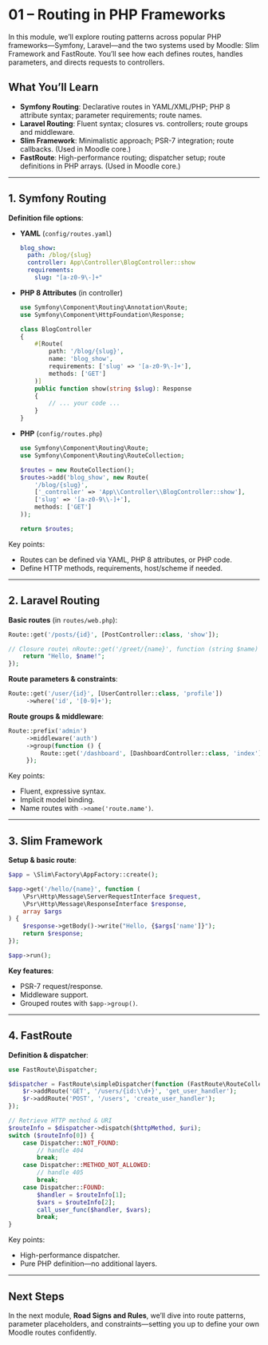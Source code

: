 # 01 – Routing in PHP Frameworks

In this module, we’ll explore routing patterns across popular PHP frameworks—Symfony, Laravel—and the two systems used by Moodle: Slim Framework and FastRoute. You’ll see how each defines routes, handles parameters, and directs requests to controllers.

## What You’ll Learn

* **Symfony Routing**: Declarative routes in YAML/XML/PHP; PHP 8 attribute syntax; parameter requirements; route names.
* **Laravel Routing**: Fluent syntax; closures vs. controllers; route groups and middleware.
* **Slim Framework**: Minimalistic approach; PSR-7 integration; route callbacks. (Used in Moodle core.)
* **FastRoute**: High-performance routing; dispatcher setup; route definitions in PHP arrays. (Used in Moodle core.)

---

## 1. Symfony Routing

**Definition file options**:

* **YAML** (`config/routes.yaml`)

  ```yaml
  blog_show:
    path: /blog/{slug}
    controller: App\Controller\BlogController::show
    requirements:
      slug: "[a-z0-9\-]+"
  ```

* **PHP 8 Attributes** (in controller)

  ```php
  use Symfony\Component\Routing\Annotation\Route;
  use Symfony\Component\HttpFoundation\Response;

  class BlogController
  {
      #[Route(
          path: '/blog/{slug}',
          name: 'blog_show',
          requirements: ['slug' => '[a-z0-9\-]+'],
          methods: ['GET']
      )]
      public function show(string $slug): Response
      {
          // ... your code ...
      }
  }
  ```

* **PHP** (`config/routes.php`)

  ```php
  use Symfony\Component\Routing\Route;
  use Symfony\Component\Routing\RouteCollection;

  $routes = new RouteCollection();
  $routes->add('blog_show', new Route(
      '/blog/{slug}',
      ['_controller' => 'App\\Controller\\BlogController::show'],
      ['slug' => '[a-z0-9\\-]+'],
      methods: ['GET']
  ));

  return $routes;
  ```

Key points:

* Routes can be defined via YAML, PHP 8 attributes, or PHP code.
* Define HTTP methods, requirements, host/scheme if needed.

---

## 2. Laravel Routing

**Basic routes** (in `routes/web.php`):

```php
Route::get('/posts/{id}', [PostController::class, 'show']);

// Closure route\ nRoute::get('/greet/{name}', function (string $name) {
    return "Hello, $name!";
});
```

**Route parameters & constraints**:

```php
Route::get('/user/{id}', [UserController::class, 'profile'])
     ->where('id', '[0-9]+');
```

**Route groups & middleware**:

```php
Route::prefix('admin')
     ->middleware('auth')
     ->group(function () {
         Route::get('/dashboard', [DashboardController::class, 'index']);
     });
```

Key points:

* Fluent, expressive syntax.
* Implicit model binding.
* Name routes with `->name('route.name')`.

---

## 3. Slim Framework

**Setup & basic route**:

```php
$app = \Slim\Factory\AppFactory::create();

$app->get('/hello/{name}', function (
    \Psr\Http\Message\ServerRequestInterface $request,
    \Psr\Http\Message\ResponseInterface $response,
    array $args
) {
    $response->getBody()->write("Hello, {$args['name']}");
    return $response;
});

$app->run();
```

**Key features**:

* PSR-7 request/response.
* Middleware support.
* Grouped routes with `$app->group()`.

---

## 4. FastRoute

**Definition & dispatcher**:

```php
use FastRoute\Dispatcher;

$dispatcher = FastRoute\simpleDispatcher(function (FastRoute\RouteCollector $r) {
    $r->addRoute('GET', '/users/{id:\\d+}', 'get_user_handler');
    $r->addRoute('POST', '/users', 'create_user_handler');
});

// Retrieve HTTP method & URI
$routeInfo = $dispatcher->dispatch($httpMethod, $uri);
switch ($routeInfo[0]) {
    case Dispatcher::NOT_FOUND:
        // handle 404
        break;
    case Dispatcher::METHOD_NOT_ALLOWED:
        // handle 405
        break;
    case Dispatcher::FOUND:
        $handler = $routeInfo[1];
        $vars = $routeInfo[2];
        call_user_func($handler, $vars);
        break;
}
```

Key points:

* High-performance dispatcher.
* Pure PHP definition—no additional layers.

---

## Next Steps

In the next module, **Road Signs and Rules**, we’ll dive into route patterns, parameter placeholders, and constraints—setting you up to define your own Moodle routes confidently.
